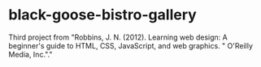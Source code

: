 # black-goose-bistro-gallery
Third project from "Robbins, J. N. (2012). Learning web design: A beginner's guide to HTML, CSS, JavaScript, and web graphics. " O'Reilly Media, Inc."."
